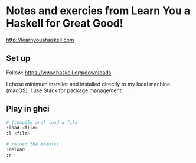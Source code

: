 # Notes and exercies from Learn You a Haskell for Great Good!
http://learnyouahaskell.com

## Set up

Follow: https://www.haskell.org/downloads

I chose minimum installer and installed directly to my local machine (macOS). I use Stack for package management.


## Play in ghci

```sh
# (compile and) load a file
:load <file>
:l <file>

# reload the modules
:reload
:r
```

